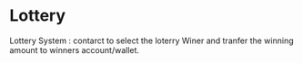 # Lottery
Lottery System : contarct to select the loterry Winer and tranfer the winning amount to winners account/wallet.


